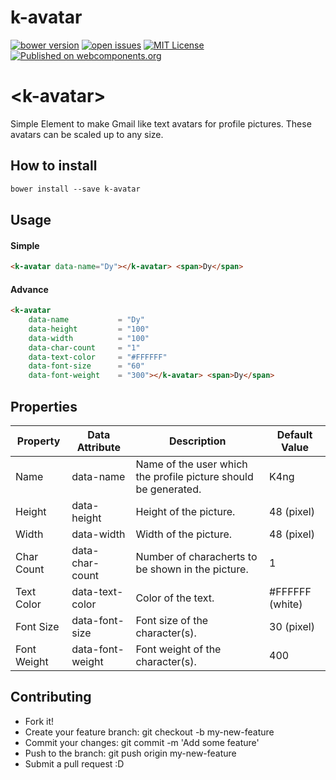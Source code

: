 # k-avatar


[![bower version](https://img.shields.io/bower/v/k-avatar.svg)](https://libraries.io/bower/k-avatar) 
[![open issues](https://img.shields.io/github/issues/k4ng%2Fk-avatar.svg)](https://github.com/k4ng/k-avatar/issues) 
[![MIT License](https://img.shields.io/badge/license-MIT-blue.svg)](https://github.com/dyazincahya/k-avatar/blob/master/LICENSE) 
[![Published on webcomponents.org](https://img.shields.io/badge/webcomponents.org-published-blue.svg)](https://github.com/dyazincahya/k-avatar) 

# \<k-avatar\>

Simple Element to make Gmail like text avatars for profile pictures. These avatars can be scaled up to any size.

<!--
```
<custom-element-demo>
  <template>
    <script src="../webcomponentsjs/webcomponents-lite.js"></script>
    <link rel="import" href="k-avatar.html">
    <k-avatar data-name="Dy"></k-avatar> <span>Dy</span>
  </template>
</custom-element-demo>
```
-->

## How to install
```markdown
bower install --save k-avatar
```

## Usage

#### Simple
```html
<k-avatar data-name="Dy"></k-avatar> <span>Dy</span>
```

#### Advance

```html
<k-avatar 
    data-name           = "Dy"
    data-height         = "100"
    data-width          = "100"
    data-char-count     = "1"
    data-text-color     = "#FFFFFF"
    data-font-size      = "60"
    data-font-weight    = "300"></k-avatar> <span>Dy</span>
```

## Properties

Property | Data Attribute | Description | Default Value
-------- | -------------- | ----------- | -------------
Name | data-name | Name of the user which the profile picture should be generated. | K4ng
Height | data-height | Height of the picture. | 48 (pixel)
Width | data-width | Width of the picture. | 48 (pixel)
Char Count | data-char-count | Number of characherts to be shown in the picture. | 1
Text Color | data-text-color | Color of the text. | #FFFFFF (white)
Font Size | data-font-size | Font size of the character(s). | 30 (pixel)
Font Weight | data-font-weight | Font weight of the character(s). | 400 

## Contributing
- Fork it!
- Create your feature branch: git checkout -b my-new-feature
- Commit your changes: git commit -m 'Add some feature'
- Push to the branch: git push origin my-new-feature
- Submit a pull request :D